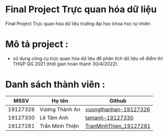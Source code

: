 # Final Project Trực quan hóa dữ liệu
Final Project Trực quan hóa dữ liệu trường đại học khoa học tự nhiên

# Mô tả project :
* sử dụng công cụ trực quan hóa dữ liệu để phân tích dữ liệu về điểm thi THQP QG 2021 (thời gian hoàn thành 30/4/2022).


# Danh sách thành viên : 
| MSSV     | Họ tên             | Github                                        |
|----------|--------------------|-----------------------------------------------|
| 19127326 | Vương Thành An | [vuongthanhan-19127326](https://github.com/vuongthanhan-19127326)         |
| 19127330 | Lê Tâm Anh       | [tamanh-19127330](https://github.com/tamanh-19127330)   |
| 19127281 | Trần Minh Thiện      | [TranMinhThien_19127281](https://github.com/MinhThien285)   |
